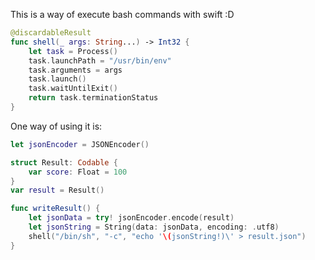 
This is a way of execute bash commands with swift  :D

```swift
@discardableResult
func shell(_ args: String...) -> Int32 {
    let task = Process()
    task.launchPath = "/usr/bin/env"
    task.arguments = args
    task.launch()
    task.waitUntilExit()
    return task.terminationStatus
}
```

One way of using it is:

```swift
let jsonEncoder = JSONEncoder()

struct Result: Codable {
    var score: Float = 100
}
var result = Result()

func writeResult() {
    let jsonData = try! jsonEncoder.encode(result)
    let jsonString = String(data: jsonData, encoding: .utf8)
    shell("/bin/sh", "-c", "echo '\(jsonString!)\' > result.json")
}

```
